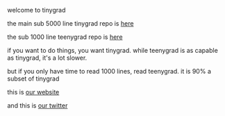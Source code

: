 welcome to tinygrad

the main sub 5000 line tinygrad repo is [here](https://github.com/tinygrad/tinygrad)

the sub 1000 line teenygrad repo is [here](https://github.com/tinygrad/teenygrad)

if you want to do things, you want tinygrad. while teenygrad is as capable as tinygrad, it's a lot slower.

but if you only have time to read 1000 lines, read teenygrad. it is 90% a subset of tinygrad

this is [our website](https://tinygrad.org)

and this is [our twitter](https://twitter.com/__tinygrad__)

